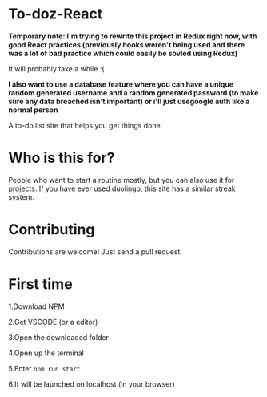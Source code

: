 # To-doz-React
**Temporary note: I'm trying to rewrite this project in Redux right now, with good React practices (previously hooks weren't being used and there was a lot of bad practice which could easily be sovled using Redux)**

It will probably take a while :(

**I also want to use a database feature where you can have a unique random generated username and a random generated password (to make sure any data breached isn't important)
or i'll just usegoogle auth like a normal person**

A to-do list site that helps you get things done.
# Who is this for?
People who want to start a routine mostly, but you can also use it for projects.
If you have ever used duolingo, this site has a similar streak system.
# Contributing
Contributions are welcome! Just send a pull request.
# First time
1.Download NPM

2.Get VSCODE (or a editor)

3.Open the downloaded folder

4.Open up the terminal

5.Enter ``npm run start``

6.It will be launched on localhost (in your browser)
